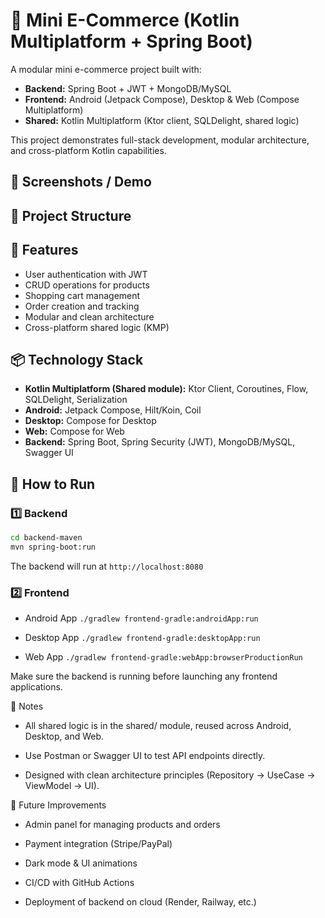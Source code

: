 # 🛒 Mini E-Commerce (Kotlin Multiplatform + Spring Boot)

A modular mini e-commerce project built with:

- **Backend:** Spring Boot + JWT + MongoDB/MySQL  
- **Frontend:** Android (Jetpack Compose), Desktop & Web (Compose Multiplatform)  
- **Shared:** Kotlin Multiplatform (Ktor client, SQLDelight, shared logic)

This project demonstrates full-stack development, modular architecture, and cross-platform Kotlin capabilities.


## 📸 Screenshots / Demo


## 🧱 Project Structure

    
## 🚀 Features

- User authentication with JWT  
- CRUD operations for products  
- Shopping cart management  
- Order creation and tracking  
- Modular and clean architecture  
- Cross-platform shared logic (KMP)  


## 📦 Technology Stack

- **Kotlin Multiplatform (Shared module):** Ktor Client, Coroutines, Flow, SQLDelight, Serialization  
- **Android:** Jetpack Compose, Hilt/Koin, Coil  
- **Desktop:** Compose for Desktop  
- **Web:** Compose for Web  
- **Backend:** Spring Boot, Spring Security (JWT), MongoDB/MySQL, Swagger UI  


## 🏁 How to Run

### 1️⃣ Backend
```bash
cd backend-maven
mvn spring-boot:run
```
The backend will run at `http://localhost:8080`

### 2️⃣ Frontend
* Android App
`./gradlew frontend-gradle:androidApp:run`

* Desktop App
`./gradlew frontend-gradle:desktopApp:run`


* Web App
`./gradlew frontend-gradle:webApp:browserProductionRun`

Make sure the backend is running before launching any frontend applications.


🧩 Notes

- All shared logic is in the shared/ module, reused across Android, Desktop, and Web.

- Use Postman or Swagger UI to test API endpoints directly.

- Designed with clean architecture principles (Repository → UseCase → ViewModel → UI).


🎯 Future Improvements

- Admin panel for managing products and orders

- Payment integration (Stripe/PayPal)

- Dark mode & UI animations

- CI/CD with GitHub Actions

- Deployment of backend on cloud (Render, Railway, etc.)
